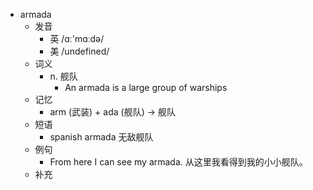 - armada
  - 发音
    - 英 /ɑː'mɑːdə/
    - 美 /undefined/
  - 词义
    - n. 舰队
      - An armada is a large group of warships
  - 记忆
    - arm (武装) + ada (舰队) → 舰队
  - 短语
    - spanish armada 无敌舰队
  - 例句
    - From here I can see my armada. 从这里我看得到我的小小舰队。
  - 补充